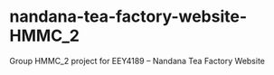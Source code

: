 # nandana-tea-factory-website-HMMC_2
Group HMMC_2 project for EEY4189 – Nandana Tea Factory Website 
